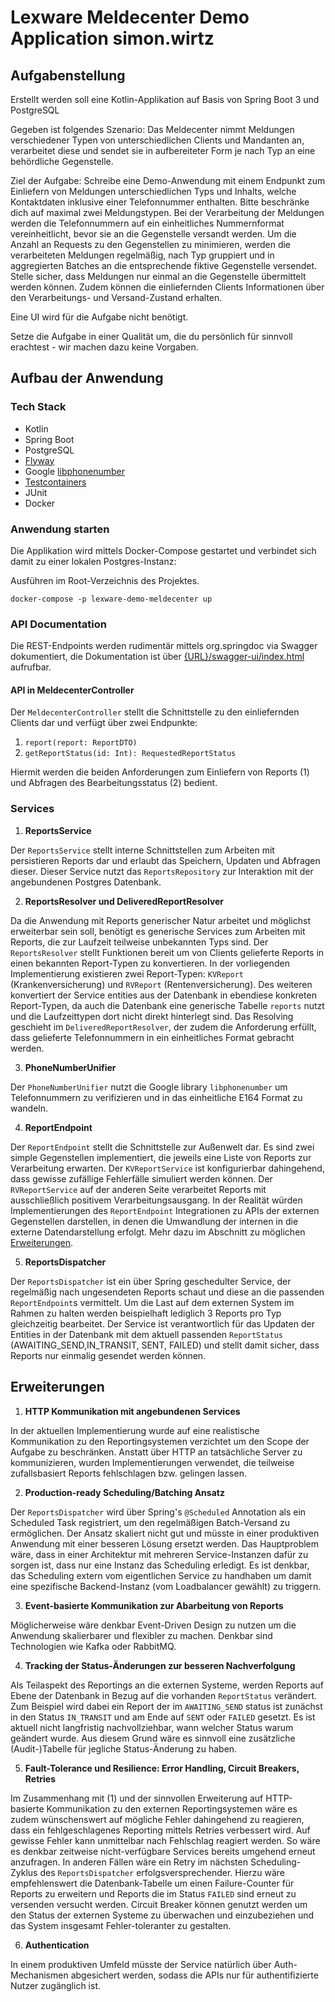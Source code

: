 # Lexware Meldecenter Demo Application simon.wirtz

## Aufgabenstellung

Erstellt werden soll eine Kotlin-Applikation auf Basis von Spring Boot 3 und PostgreSQL

Gegeben ist folgendes Szenario: Das Meldecenter nimmt Meldungen verschiedener Typen von unterschiedlichen Clients und Mandanten an, verarbeitet diese und sendet sie in aufbereiteter Form je nach Typ an eine behördliche Gegenstelle.

Ziel der Aufgabe: Schreibe eine Demo-Anwendung mit einem Endpunkt zum Einliefern von Meldungen unterschiedlichen Typs und Inhalts, welche Kontaktdaten inklusive einer Telefonnummer enthalten. Bitte beschränke dich auf maximal zwei Meldungstypen.
Bei der Verarbeitung der Meldungen werden die Telefonnummern auf ein einheitliches Nummernformat vereinheitlicht, bevor sie an die Gegenstelle versandt werden.
Um die Anzahl an Requests zu den Gegenstellen zu minimieren, werden die verarbeiteten Meldungen regelmäßig, nach Typ gruppiert und in aggregierten Batches an die entsprechende fiktive Gegenstelle versendet. Stelle sicher, dass Meldungen nur einmal an die Gegenstelle übermittelt werden können.
Zudem können die einliefernden Clients Informationen über den Verarbeitungs- und Versand-Zustand erhalten.

Eine UI wird für die Aufgabe nicht benötigt.

Setze die Aufgabe in einer Qualität um, die du persönlich für sinnvoll erachtest - wir machen dazu keine Vorgaben.

## Aufbau der Anwendung

### Tech Stack
- Kotlin
- Spring Boot
- PostgreSQL
- [Flyway](https://github.com/flyway/flyway)
- Google [libphonenumber](https://github.com/google/libphonenumber?tab=readme-ov-file)
- [Testcontainers](https://testcontainers.com/)
- JUnit
- Docker

### Anwendung starten
Die Applikation wird mittels Docker-Compose gestartet und verbindet sich damit zu einer lokalen Postgres-Instanz:

Ausführen im Root-Verzeichnis des Projektes.
```
docker-compose -p lexware-demo-meldecenter up
```

### API Documentation

Die REST-Endpoints werden rudimentär mittels org.springdoc via Swagger dokumentiert, die Dokumentation ist über [{URL}/swagger-ui/index.html]({URL}/swagger-ui/index.html)
aufrufbar.

#### API in MeldecenterController

Der `MeldecenterController` stellt die Schnittstelle zu den einliefernden Clients dar und verfügt über zwei Endpunkte:
1. `report(report: ReportDTO)`
2. `getReportStatus(id: Int): RequestedReportStatus`

Hiermit werden die beiden Anforderungen zum Einliefern von Reports (1) und Abfragen des Bearbeitungsstatus (2) bedient.

### Services

1. **ReportsService**

Der `ReportsService` stellt interne Schnittstellen zum Arbeiten mit persistieren Reports dar und erlaubt das Speichern, Updaten und Abfragen dieser.
Dieser Service nutzt das `ReportsRepository` zur Interaktion mit der angebundenen Postgres Datenbank.

2. **ReportsResolver und DeliveredReportResolver**

Da die Anwendung mit Reports generischer Natur arbeitet und möglichst erweiterbar sein soll, benötigt es generische Services zum Arbeiten mit Reports, die zur Laufzeit teilweise unbekannten Typs sind.
Der `ReportsResolver` stellt Funktionen bereit um von Clients gelieferte Reports in einen bekannten Report-Typen zu konvertieren. In der vorliegenden Implementierung existieren zwei Report-Typen: `KVReport` (Krankenversicherung) und `RVReport` (Rentenversicherung). Des weiteren konvertiert
der Service entities aus der Datenbank in ebendiese konkreten Report-Typen, da auch die Datenbank eine generische Tabelle `reports` nutzt und die Laufzeittypen dort nicht direkt hinterlegt sind.
Das Resolving geschieht im `DeliveredReportResolver`, der zudem die Anforderung erfüllt, dass gelieferte Telefonnummern in ein einheitliches Format gebracht werden.

3. **PhoneNumberUnifier**

Der `PhoneNumberUnifier` nutzt die Google library `libphonenumber` um Telefonnummern zu verifizieren und in das einheitliche E164 Format zu wandeln.

4. **ReportEndpoint**

Der `ReportEndpoint` stellt die Schnittstelle zur Außenwelt dar. Es sind zwei simple Gegenstellen implementiert, die jeweils eine Liste von Reports zur Verarbeitung erwarten. Der `KVReportService` ist 
konfigurierbar dahingehend, dass gewisse zufällige Fehlerfälle simuliert werden können. Der `RVReportService` auf der anderen Seite verarbeitet Reports mit ausschließlich positivem Verarbeitungsausgang. In
der Realität würden Implementierungen des `ReportEndpoint` Integrationen zu APIs der externen Gegenstellen darstellen, in denen die Umwandlung der internen in die externe Datendarstellung erfolgt. Mehr dazu im Abschnitt zu möglichen [Erweiterungen](#erweiterungen).

5. **ReportsDispatcher**

Der `ReportsDispatcher` ist ein über Spring geschedulter Service, der regelmäßig nach ungesendeten Reports schaut und diese an die passenden `ReportEndpoint`s vermittelt. Um die Last auf dem externen System im Rahmen zu halten werden beispielhaft lediglich 3 Reports pro Typ gleichzeitig 
bearbeitet. Der Service ist verantwortlich für das Updaten der Entities in der Datenbank mit dem aktuell passenden `ReportStatus` (AWAITING_SEND,IN_TRANSIT, SENT, FAILED) und stellt damit sicher, dass Reports nur einmalig gesendet werden können.

## Erweiterungen

1. **HTTP Kommunikation mit angebundenen Services**

In der aktuellen Implementierung wurde auf eine realistische Kommunikation zu den Reportingsystemen verzichtet um den Scope der Aufgabe zu beschränken. Anstatt über HTTP an tatsächliche Server zu kommunizieren, wurden Implementierungen verwendet, die teilweise zufallsbasiert Reports fehlschlagen bzw. gelingen lassen. 

2. **Production-ready Scheduling/Batching Ansatz**

Der `ReportsDispatcher` wird über Spring's `@Scheduled` Annotation als ein Scheduled Task registriert, um den regelmäßigen Batch-Versand zu ermöglichen. Der Ansatz skaliert nicht gut und müsste in einer produktiven Anwendung mit einer besseren Lösung ersetzt werden. Das Hauptproblem wäre, dass in einer Architektur
mit mehreren Service-Instanzen dafür zu sorgen ist, dass nur eine Instanz das Scheduling erledigt. Es ist denkbar, das Scheduling extern vom eigentlichen Service zu handhaben um damit eine spezifische Backend-Instanz (vom Loadbalancer gewählt) zu triggern.  

3. **Event-basierte Kommunikation zur Abarbeitung von Reports**

Möglicherweise wäre denkbar Event-Driven Design zu nutzen um die Anwendung skalierbarer und flexibler zu machen. Denkbar sind Technologien wie Kafka oder RabbitMQ. 

4. **Tracking der Status-Änderungen zur besseren Nachverfolgung**

Als Teilaspekt des Reportings an die externen Systeme, werden Reports auf Ebene der Datenbank in Bezug auf die vorhanden `ReportStatus` verändert. Zum Beispiel wird dabei ein Report der im `AWAITING_SEND` status ist zunächst in den Status `IN_TRANSIT` und am Ende auf `SENT` oder `FAILED` gesetzt. Es ist aktuell nicht langfristig nachvollziehbar, wann
welcher Status warum geändert wurde. Aus diesem Grund wäre es sinnvoll eine zusätzliche (Audit-)Tabelle für jegliche Status-Änderung zu haben.

5. **Fault-Tolerance und Resilience: Error Handling, Circuit Breakers, Retries**

Im Zusammenhang mit (1) und der sinnvollen Erweiterung auf HTTP-basierte Kommunikation zu den externen Reportingsystemen wäre es zudem wünschenswert auf mögliche Fehler dahingehend zu reagieren, dass ein fehlgeschlagenes Reporting mittels Retries verbessert wird. Auf gewisse Fehler kann unmittelbar nach Fehlschlag reagiert werden. So wäre es 
denkbar zeitweise nicht-verfügbare Services bereits umgehend erneut anzufragen. In anderen Fällen wäre ein Retry im nächsten Scheduling-Zyklus des `ReportsDispatcher` erfolgsversprechender. Hierzu wäre empfehlenswert die Datenbank-Tabelle um einen Failure-Counter für Reports zu erweitern und Reports die im Status `FAILED` sind erneut zu versenden versucht werden.
Circuit Breaker können genutzt werden um den Status der externen Systeme zu überwachen und einzubeziehen und das System insgesamt Fehler-toleranter zu gestalten. 
 
6. **Authentication**

In einem produktiven Umfeld müsste der Service natürlich über Auth-Mechanismen abgesichert werden, sodass die APIs nur für authentifizierte Nutzer zugänglich ist. 
